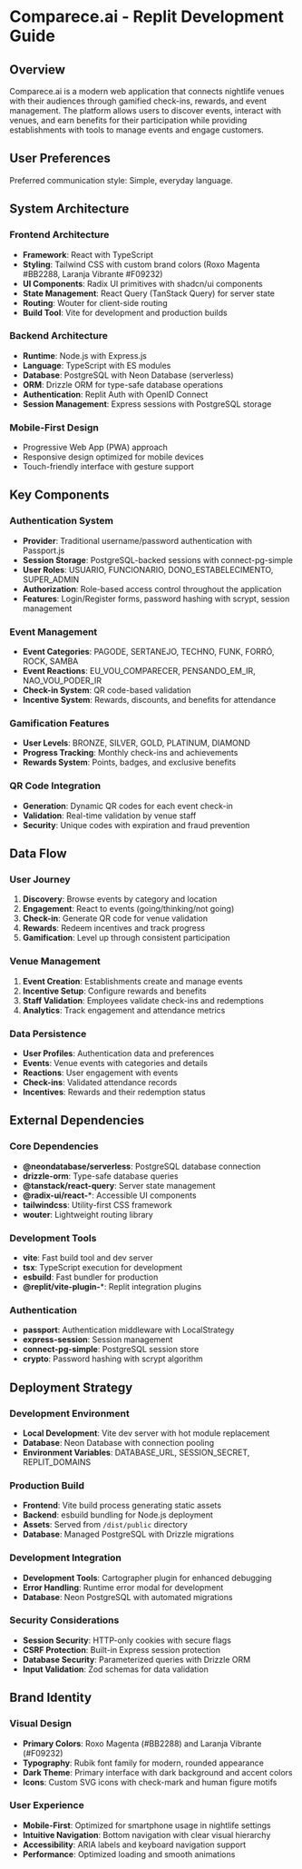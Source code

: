 # Comparece.ai - Replit Development Guide

## Overview

Comparece.ai is a modern web application that connects nightlife venues with their audiences through gamified check-ins, rewards, and event management. The platform allows users to discover events, interact with venues, and earn benefits for their participation while providing establishments with tools to manage events and engage customers.

## User Preferences

Preferred communication style: Simple, everyday language.

## System Architecture

### Frontend Architecture
- **Framework**: React with TypeScript
- **Styling**: Tailwind CSS with custom brand colors (Roxo Magenta #BB2288, Laranja Vibrante #F09232)
- **UI Components**: Radix UI primitives with shadcn/ui components
- **State Management**: React Query (TanStack Query) for server state
- **Routing**: Wouter for client-side routing
- **Build Tool**: Vite for development and production builds

### Backend Architecture
- **Runtime**: Node.js with Express.js
- **Language**: TypeScript with ES modules
- **Database**: PostgreSQL with Neon Database (serverless)
- **ORM**: Drizzle ORM for type-safe database operations
- **Authentication**: Replit Auth with OpenID Connect
- **Session Management**: Express sessions with PostgreSQL storage

### Mobile-First Design
- Progressive Web App (PWA) approach
- Responsive design optimized for mobile devices
- Touch-friendly interface with gesture support

## Key Components

### Authentication System
- **Provider**: Traditional username/password authentication with Passport.js
- **Session Storage**: PostgreSQL-backed sessions with connect-pg-simple
- **User Roles**: USUARIO, FUNCIONARIO, DONO_ESTABELECIMENTO, SUPER_ADMIN
- **Authorization**: Role-based access control throughout the application
- **Features**: Login/Register forms, password hashing with scrypt, session management

### Event Management
- **Event Categories**: PAGODE, SERTANEJO, TECHNO, FUNK, FORRÓ, ROCK, SAMBA
- **Event Reactions**: EU_VOU_COMPARECER, PENSANDO_EM_IR, NAO_VOU_PODER_IR
- **Check-in System**: QR code-based validation
- **Incentive System**: Rewards, discounts, and benefits for attendance

### Gamification Features
- **User Levels**: BRONZE, SILVER, GOLD, PLATINUM, DIAMOND
- **Progress Tracking**: Monthly check-ins and achievements
- **Rewards System**: Points, badges, and exclusive benefits

### QR Code Integration
- **Generation**: Dynamic QR codes for each event check-in
- **Validation**: Real-time validation by venue staff
- **Security**: Unique codes with expiration and fraud prevention

## Data Flow

### User Journey
1. **Discovery**: Browse events by category and location
2. **Engagement**: React to events (going/thinking/not going)
3. **Check-in**: Generate QR code for venue validation
4. **Rewards**: Redeem incentives and track progress
5. **Gamification**: Level up through consistent participation

### Venue Management
1. **Event Creation**: Establishments create and manage events
2. **Incentive Setup**: Configure rewards and benefits
3. **Staff Validation**: Employees validate check-ins and redemptions
4. **Analytics**: Track engagement and attendance metrics

### Data Persistence
- **User Profiles**: Authentication data and preferences
- **Events**: Venue events with categories and details
- **Reactions**: User engagement with events
- **Check-ins**: Validated attendance records
- **Incentives**: Rewards and their redemption status

## External Dependencies

### Core Dependencies
- **@neondatabase/serverless**: PostgreSQL database connection
- **drizzle-orm**: Type-safe database queries
- **@tanstack/react-query**: Server state management
- **@radix-ui/react-***: Accessible UI components
- **tailwindcss**: Utility-first CSS framework
- **wouter**: Lightweight routing library

### Development Tools
- **vite**: Fast build tool and dev server
- **tsx**: TypeScript execution for development
- **esbuild**: Fast bundler for production
- **@replit/vite-plugin-***: Replit integration plugins

### Authentication
- **passport**: Authentication middleware with LocalStrategy
- **express-session**: Session management
- **connect-pg-simple**: PostgreSQL session store
- **crypto**: Password hashing with scrypt algorithm

## Deployment Strategy

### Development Environment
- **Local Development**: Vite dev server with hot module replacement
- **Database**: Neon Database with connection pooling
- **Environment Variables**: DATABASE_URL, SESSION_SECRET, REPLIT_DOMAINS

### Production Build
- **Frontend**: Vite build process generating static assets
- **Backend**: esbuild bundling for Node.js deployment
- **Assets**: Served from `/dist/public` directory
- **Database**: Managed PostgreSQL with Drizzle migrations

### Development Integration
- **Development Tools**: Cartographer plugin for enhanced debugging
- **Error Handling**: Runtime error modal for development
- **Database**: Neon PostgreSQL with automated migrations

### Security Considerations
- **Session Security**: HTTP-only cookies with secure flags
- **CSRF Protection**: Built-in Express session protection
- **Database Security**: Parameterized queries with Drizzle ORM
- **Input Validation**: Zod schemas for data validation

## Brand Identity

### Visual Design
- **Primary Colors**: Roxo Magenta (#BB2288) and Laranja Vibrante (#F09232)
- **Typography**: Rubik font family for modern, rounded appearance
- **Dark Theme**: Primary interface with dark background and accent colors
- **Icons**: Custom SVG icons with check-mark and human figure motifs

### User Experience
- **Mobile-First**: Optimized for smartphone usage in nightlife settings
- **Intuitive Navigation**: Bottom navigation with clear visual hierarchy
- **Accessibility**: ARIA labels and keyboard navigation support
- **Performance**: Optimized loading and smooth animations